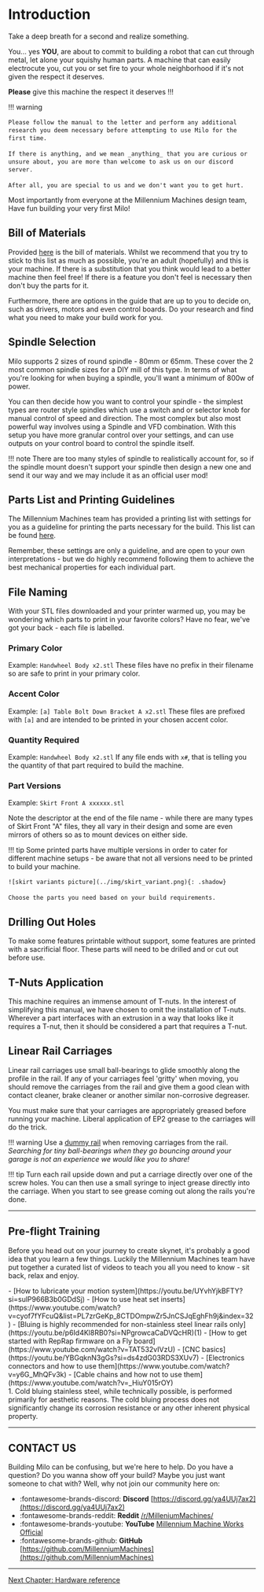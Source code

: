 # Introduction

Take a deep breath for a second and realize something.

You... yes **YOU**, are about to commit to building a robot that can cut through metal, let alone your squishy human parts.
A machine that can easily electrocute you, cut you or set fire to your whole neighborhood if it's not given the respect it deserves.

**Please** give this machine the respect it deserves !!!

!!! warning

    Please follow the manual to the letter and perform any additional research you deem necessary before attempting to use Milo for the first time.

    If there is anything, and we mean _anything_ that you are curious or unsure about, you are more than welcome to ask us on our discord server.

    After all, you are special to us and we don't want you to get hurt.

Most importantly from everyone at the Millennium Machines design team,
Have fun building your very first Milo!

## Bill of Materials

Provided [here](../../bom/sourcing_guide.md) is the bill of materials. Whilst we recommend that you try to stick to this list as much as possible, you're an adult (hopefully) and this is your machine. If there is a substitution that you think would lead to a better machine then feel free! If there is a feature you don't feel is necessary then don't buy the parts for it.

Furthermore, there are options in the guide that are up to you to decide on, such as drivers, motors and even control boards. Do your research and find what you need to make your build work for you.

## Spindle Selection

Milo supports 2 sizes of round spindle - 80mm or 65mm. These cover the 2 most common spindle sizes for a DIY mill of this type. In terms of what you're looking for when buying a spindle, you'll want a minimum of 800w of power.

You can then decide how you want to control your spindle - the simplest types are router style spindles which use a switch and or selector knob for manual control of speed and direction. The most complex but also most powerful way involves using a Spindle and VFD combination. With this setup you have more granular control over your settings, and can use outputs on your control board to control the spindle itself.

!!! note
    There are too many styles of spindle to realistically account for, so if the spindle mount doesn't support your spindle then design a new one and send it our way and we may include it as an official user mod!

## Parts List and Printing Guidelines

The Millennium Machines team has provided a printing list with settings for you as a guideline for printing the parts necessary for the build. This list can be found [here](../../printing/print_guide.md).

Remember, these settings are only a guideline, and are open to your own interpretations - but we do highly recommend following them to achieve the best mechanical properties for each individual part.

## File Naming

With your STL files downloaded and your printer warmed up, you may be wondering which parts to print in your favorite colors? Have no fear, we've got your back - each file is labelled.

### Primary Color

Example: `Handwheel Body x2.stl`
These files have no prefix in their filename so are safe to print in your primary color.

### Accent Color

Example: `[a] Table Bolt Down Bracket A x2.stl`
These files are prefixed with `[a]` and are intended to be printed in your chosen accent color.

### Quantity Required

Example: `Handwheel Body x2.stl`
If any file ends with `x#`, that is telling you the quantity of that part required to build the machine.

### Part Versions

Example: `Skirt Front A xxxxxx.stl`

Note the descriptor at the end of the file name - while there are many types of Skirt Front "A" files, they all vary in their design and some are even mirrors of others so as to mount devices on either side.

!!! tip
    Some printed parts have multiple versions in order to cater for different machine setups - be aware that not all versions need to be printed to build your machine.

    ![skirt variants picture](../img/skirt_variant.png){: .shadow}

    Choose the parts you need based on your build requirements.

## Drilling Out Holes

To make some features printable without support, some features are printed with a sacrificial floor. These parts will need to be drilled and or cut out before use.

## T-Nuts Application

This machine requires an immense amount of T-nuts. In the interest of simplifying this manual, we have chosen to omit the installation of T-nuts. Wherever a part interfaces with an extrusion in a way that looks like it requires a T-nut, then it should be considered a part that requires a T-nut.

## Linear Rail Carriages

Linear rail carriages use small ball-bearings to glide smoothly along the profile in the rail. If any of your carriages feel 'gritty' when moving, you should remove the carriages from the rail and give them a good clean with contact cleaner, brake cleaner or another similar non-corrosive degreaser.


You must make sure that your carriages are appropriately greased before running your machine. Liberal application of EP2 grease to the carriages will do the trick.

!!! warning
    Use a [dummy rail](https://github.com/MillenniumMachines/Milo-v1.5/tree/main//STL%20Files/Tools/Dummy%20Rail.stl) when removing carriages from the rail. _Searching for tiny ball-bearings when they go bouncing around your garage is not an experience we would like you to share!_

!!! tip
    Turn each rail upside down and put a carriage directly over one of the screw holes. You can then use a small syringe to inject grease directly into the carriage. When you start to see grease coming out along the rails you're done.

---

## Pre-flight Training

Before you head out on your journey to create skynet, it's probably a good idea that you learn a few things. Luckily the Millennium Machines team have put together a curated list of videos to teach you all you need to know - sit back, relax and enjoy.

<div class="annotate" markdown>
- [How to lubricate your motion system](https://youtu.be/UYvhYjkBFTY?si=sulP966B3b0GDdSj)
- [How to use heat set inserts](https://www.youtube.com/watch?v=cyof7fYFcuQ&list=PL7zrGeKp_8CTDOmpwZr5JnCSJqEghFh9j&index=32)
- [Bluing is highly recommended for non-stainless steel linear rails only](https://youtu.be/p6Id4Kl8RB0?si=NPgrowcaCaDVQcHR)(1)
- [How to get started with RepRap firmware on a Fly board](https://www.youtube.com/watch?v=TAT532vIVzU)
- [CNC basics](https://youtu.be/YBGqknN3gGs?si=ds4zdG03RDS3XUv7)
- [Electronics connectors and how to use them](https://www.youtube.com/watch?v=y6G_MhQFv3k)
- [Cable chains and how not to use them](https://www.youtube.com/watch?v=_HiuY015rOY)
</div>
1. Cold bluing stainless steel, while technically possible, is performed primarily for aesthetic reasons. The cold bluing process does not significantly change its corrosion resistance or any other inherent physical property.

---

## CONTACT US

Building Milo can be confusing, but we're here to help.
Do you have a question?
Do you wanna show off your build?
Maybe you just want someone to chat with?
Well, why not join our community here on:

- :fontawesome-brands-discord: **Discord** [https://discord.gg/ya4UUj7ax2](https://discord.gg/ya4UUj7ax2)
- :fontawesome-brands-reddit: **Reddit** [/r/MilleniumMachines/](https://www.reddit.com/r/MilleniumMachines/)
- :fontawesome-brands-youtube: **YouTube** [Millennium Machine Works Official](https://www.youtube.com/channel/UCfdxXilZd76Dp8RfLxUJ_Gw)
- :fontawesome-brands-github: **GitHub** [https://github.com/MillenniumMachines](https://github.com/MillenniumMachines)

---

[Next Chapter: Hardware reference](./hardware_reference.md)
